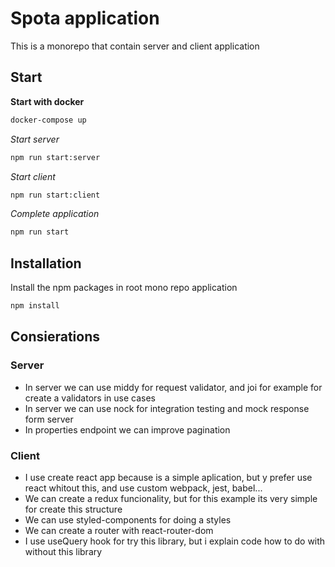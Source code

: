 # Spota application

This is a monorepo that contain server and client application

## Start

**Start with docker**

``` bash
docker-compose up
```

*Start server*

``` bash
npm run start:server
```

*Start client*

``` bash
npm run start:client
```

*Complete application*

``` bash
npm run start
```

## Installation

Install the npm packages in root mono repo application

``` bash
npm install
```

## Consierations

### **Server**

- In server we can use middy for request validator, and joi for example for create a validators in use cases
- In server we can use nock for integration testing and mock response form server
- In properties endpoint we can improve pagination

### **Client**

- I use create react app because is a simple aplication, but y prefer use react whitout this, and use custom webpack, jest, babel...
- We can create a redux funcionality, but for this example its very simple for create this structure
- We can use styled-components for doing a styles
- We can create a router with react-router-dom
- I use useQuery hook for try this library, but i explain code how to do with without this library
